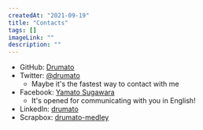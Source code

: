 ```yaml
---
createdAt: "2021-09-19"
title: "Contacts"
tags: []
imageLink: ""
description: ""
---
```


- GitHub: [Drumato](https://github.com/Drumato)
- Twitter: [@drumato](https://twitter.com/drumato/)
  - Maybe it's the fastest way to contact with me
- Facebook: [Yamato Sugawara](https://www.facebook.com/drumato.yamato.sugawara)
  - It's opened for communicating with you in English!
- LinkedIn: [drumato](https://www.linkedin.com/in/drumato/)
- Scrapbox: [drumato-medley](https://scrapbox.io/drumato-medley/)
